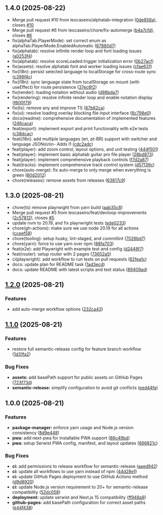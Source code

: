 ## 1.4.0 (2025-08-22)

* Merge pull request #10 from leocaseiro/alphatab-integration ([0de858a](https://github.com/leocaseiro/alpha-drums/commit/0de858a)), closes [#10](https://github.com/leocaseiro/alpha-drums/issues/10)
* Merge pull request #6 from leocaseiro/chore/fix-automerge ([b4a7cfd](https://github.com/leocaseiro/alpha-drums/commit/b4a7cfd)), closes [#6](https://github.com/leocaseiro/alpha-drums/issues/6)
* fix(alphaTab.PlayerMode): set correct enum as alphaTab.PlayerMode.EnabledAutomatic ([67880d7](https://github.com/leocaseiro/alpha-drums/commit/67880d7))
* fix(alphatab): resolve infinite render loop and font loading issues ([a0253f4](https://github.com/leocaseiro/alpha-drums/commit/a0253f4))
* fix(alphatab): resolve scoreLoaded.trigger initialization error ([0b27acf](https://github.com/leocaseiro/alpha-drums/commit/0b27acf))
* fix(assets): resolve alphatab font and worker loading issues ([cfae631](https://github.com/leocaseiro/alpha-drums/commit/cfae631))
* fix(i18n): persist selected language to localStorage for cross-route sync ([c398f4c](https://github.com/leocaseiro/alpha-drums/commit/c398f4c))
* fix(i18n): sync language state from localStorage on mount (with useEffect) for route persistence ([37ec6f2](https://github.com/leocaseiro/alpha-drums/commit/37ec6f2))
* fix(render): loading notation without audio ([d98bda7](https://github.com/leocaseiro/alpha-drums/commit/d98bda7))
* fix(rendering): resolve infinite render loop and enable notation display ([f600f79](https://github.com/leocaseiro/alpha-drums/commit/f600f79))
* fix(ts): remove any and improve TS ([87b62ca](https://github.com/leocaseiro/alpha-drums/commit/87b62ca))
* fix(ui): resolve loading overlay blocking file input interface ([6c798e0](https://github.com/leocaseiro/alpha-drums/commit/6c798e0))
* docs(readme): comprehensive documentation of implemented features ([246caca](https://github.com/leocaseiro/alpha-drums/commit/246caca))
* feat(export): implement export and print functionality with e2e tests ([c38dcac](https://github.com/leocaseiro/alpha-drums/commit/c38dcac))
* feat(i18n): add multiple languages (en, pt-BR) support with switcher and language JSONs\n\n- Adds I1 ([cdc2adc](https://github.com/leocaseiro/alpha-drums/commit/cdc2adc))
* feat(player): add zoom control, layout options, and unit testing ([444f501](https://github.com/leocaseiro/alpha-drums/commit/444f501))
* feat(player): implement basic alphatab guitar pro file player ([28bd873](https://github.com/leocaseiro/alpha-drums/commit/28bd873))
* feat(player): implement comprehensive playback controls ([f7d2a87](https://github.com/leocaseiro/alpha-drums/commit/f7d2a87))
* feat(tracks): implement comprehensive track control system ([d57139c](https://github.com/leocaseiro/alpha-drums/commit/d57139c))
* chore(auto-merge): fix auto-merge to only merge when everything is green ([80d2012](https://github.com/leocaseiro/alpha-drums/commit/80d2012))
* chore(releases): remove assets from releases ([63817c9](https://github.com/leocaseiro/alpha-drums/commit/63817c9))

## 1.3.0 (2025-08-21)

* chore(ts) remove playrwight from yarn build ([aab35c8](https://github.com/leocaseiro/alpha-drums/commit/aab35c8))
* Merge pull request #5 from leocaseiro/feat/devloop-improvements ([2c57812](https://github.com/leocaseiro/alpha-drums/commit/2c57812)), closes [#5](https://github.com/leocaseiro/alpha-drums/issues/5)
* update nvm to 20.19, and fix playrwright tests ([ede0233](https://github.com/leocaseiro/alpha-drums/commit/ede0233))
* chore(gh-actions): make sure we use node 20.19 for all actions ([cceef58](https://github.com/leocaseiro/alpha-drums/commit/cceef58))
* chore(tooling): setup husky, lint-staged, and commitlint ([7026bd7](https://github.com/leocaseiro/alpha-drums/commit/7026bd7))
* chore(yarn): force to use yarn over npm ([88fa703](https://github.com/leocaseiro/alpha-drums/commit/88fa703))
* feat(e2e): add Playwright with example test and config ([d2448f7](https://github.com/leocaseiro/alpha-drums/commit/d2448f7))
* feat(router): setup router with 2 pages ([73652a5](https://github.com/leocaseiro/alpha-drums/commit/73652a5))
* ci(playwright): add workflow to run tests on pull requests ([82fea1c](https://github.com/leocaseiro/alpha-drums/commit/82fea1c))
* docs: update plan for README task ([1ad3ecd](https://github.com/leocaseiro/alpha-drums/commit/1ad3ecd))
* docs: update README with latest scripts and test status ([89409ad](https://github.com/leocaseiro/alpha-drums/commit/89409ad))

## [1.2.0](https://github.com/leocaseiro/alpha-drums/compare/v1.1.0...v1.2.0) (2025-08-21)

### Features

* add auto-merge workflow options ([232ca43](https://github.com/leocaseiro/alpha-drums/commit/232ca4371396e3df83bd14710a45d280e9e9bc1b))

## [1.1.0](https://github.com/leocaseiro/alpha-drums/compare/v1.0.0...v1.1.0) (2025-08-21)

### Features

* restore full semantic-release config for feature branch workflow ([1d31fa2](https://github.com/leocaseiro/alpha-drums/commit/1d31fa2355964aefbd60a5e453894f619a854f0b))

### Bug Fixes

* **assets:** add basePath support for public assets on GitHub Pages ([723f73d](https://github.com/leocaseiro/alpha-drums/commit/723f73dc47b0647c352dee6a9523fefadc91f5ec))
* **semantic-release:** simplify configuration to avoid git conflicts ([eed44fe](https://github.com/leocaseiro/alpha-drums/commit/eed44fe8d13f5fbeff0c9e8a6fb0c93fb3b388cc))

## 1.0.0 (2025-08-21)

### Features

* **package-manager:** enforce yarn usage and Node.js version consistency ([8d9e448](https://github.com/leocaseiro/alpha-drums/commit/8d9e4481c3e22ea07137888911c1106f7dcc5b7c))
* **pwa:** add next-pwa for installable PWA support ([86c49bd](https://github.com/leocaseiro/alpha-drums/commit/86c49bdce787ea0b9219534c29273895e9e09a36))
* **pwa:** setup Serwist PWA config, manifest, and layout updates ([666821c](https://github.com/leocaseiro/alpha-drums/commit/666821cde19ba1efffd1ef3b1a8f6574fd6505a2))

### Bug Fixes

* **ci:** add permissions to release workflow for semantic-release ([aaed942](https://github.com/leocaseiro/alpha-drums/commit/aaed9420b421627c17afc14c93f35d5e0ca4ba70))
* **ci:** update all workflows to use yarn instead of npm ([44d28e1](https://github.com/leocaseiro/alpha-drums/commit/44d28e1f845ad43db24ca2d00468d4ca61b4cca8))
* **ci:** update GitHub Pages deployment to use GitHub Actions method ([d9d8920](https://github.com/leocaseiro/alpha-drums/commit/d9d892026c11c0ed51a2c657222b5eab04eb3909))
* **ci:** update Node.js version requirement to 20+ for semantic-release compatibility ([52dc058](https://github.com/leocaseiro/alpha-drums/commit/52dc058f4fce44421f24f5a85825b61df1343d30))
* **deployment:** update serwist and Next.js 15 compatibility ([ff948a9](https://github.com/leocaseiro/alpha-drums/commit/ff948a9a8fb0693ddfd2d251d731764731147d39))
* **github-pages:** add basePath configuration for correct asset paths ([e44f438](https://github.com/leocaseiro/alpha-drums/commit/e44f43820294b43e67e8dfac038df920856cecf0))
